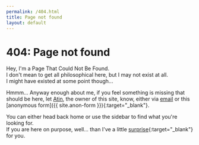 ```yaml
---
permalink: /404.html
title: Page not found
layout: default
---
```


# 404: Page not found

Hey, I'm a Page That Could Not Be Found.<br/>
I don't mean to get all philosophical here, but I may not exist at all.<br/>
I might have existed at some point though...

Hmmm... Anyway enough about me, if you feel something is missing that should be here, let [Atin](/about), the owner of this site, know, either via [email](mailto:atinbainada1710@gmail.com) or this [anonymous form]({{ site.anon-form }}){:target="_blank"}.

You can either head back home or use the sidebar to find what you're looking for.<br/>
If you are here on purpose, well... than I've a little [surprise](https://youtu.be/7ohbr90cKDc){:target="_blank"} for you.
